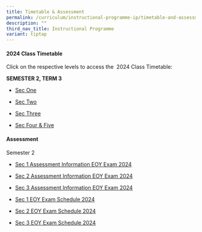 ```yaml
---
title: Timetable & Assessment
permalink: /curriculum/instructional-programme-ip/timetable-and-assessment/
description: ""
third_nav_title: Instructional Programme
variant: tiptap
---
```

<h4>2024 Class Timetable</h4>
<p>Click on the respective levels to access the&nbsp; 2024 Class Timetable:</p>
<p><strong>SEMESTER 2, TERM 3</strong>
</p>
<ul>
<li>
<p><a href="https://drive.google.com/file/d/1SbfbGr-YxlkBG1Io-9Kokj2Ek8FYK3-W/view?usp=drive_link" class="XqQF9c" rel="noopener noreferrer nofollow" target="_blank"><u>Sec One</u></a>
</p>
</li>
<li>
<p><a href="https://drive.google.com/file/d/1xXHNi6Q7OTMtKI9maVkyYYAbrSDOWn8a/view?usp=drive_link" class="XqQF9c" rel="noopener noreferrer nofollow" target="_blank"><u>Sec Two</u></a>
</p>
</li>
<li>
<p><a href="https://drive.google.com/file/d/1COcFtEEyLYnaaPkyPUoScKT-DN8e4V_0/view?usp=drive_link" class="XqQF9c" rel="noopener noreferrer nofollow" target="_blank"><u>Sec Three</u></a>
</p>
</li>
<li>
<p><a href="https://drive.google.com/file/d/1mCsIn-GEIhAknte7948Y5qKM_tzlXo6e/view?usp=drive_link" class="XqQF9c" rel="noopener noreferrer nofollow" target="_blank"><u>Sec Four &amp; Five</u></a>
</p>
</li>
</ul>
<p></p>
<h4>Assessment</h4>
<p>Semester 2</p>
<ul data-tight="true" class="tight">
<li>
<p><a href="/files/WA &amp; MA/2024 EOY/Sec_1_Assessment_Information_EOY_Exam_2024__9_SEP_.pdf" rel="noopener noreferrer nofollow" target="_blank">Sec 1 Assessment Information EOY Exam 2024</a>
</p>
</li>
<li>
<p><a href="/files/WA &amp; MA/2024 EOY/Sec_2_Assessment_Information_EOY_Exam_2024__9_SEP_.pdf" rel="noopener nofollow" target="_blank">Sec 2 Assessment Information EOY Exam 2024</a>
</p>
</li>
<li>
<p><a href="/files/WA &amp; MA/2024 EOY/Sec_3_Assessment_Information_EOY_Exam_2024__Revised_17_SEP_.pdf" rel="noopener nofollow" target="_blank">Sec 3 Assessment Information EOY Exam 2024</a>
</p>
</li>
<li>
<p><a href="/files/WA &amp; MA/2024 EOY/2024_Sec_1_EOY_SCHEDULE__Final_.pdf" rel="noopener nofollow" target="_blank">Sec 1 EOY Exam Schedule 2024</a>
</p>
</li>
<li>
<p><a href="/files/WA &amp; MA/2024 EOY/2024_Sec_2_EOY_SCHEDULE__Revised_.pdf" rel="noopener nofollow" target="_blank">Sec 2 EOY Exam Schedule 2024</a>
</p>
</li>
<li>
<p><a href="/files/WA &amp; MA/2024 EOY/2024_Sec_3_EOY_SCHEDULE__REVISED_22_SEP_.pdf" rel="noopener nofollow" target="_blank">Sec 3 EOY Exam Schedule 2024</a>
</p>
</li>
</ul>
<p></p>